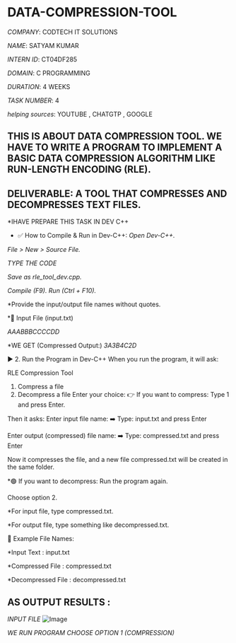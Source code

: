 # DATA-COMPRESSION-TOOL

*COMPANY*: CODTECH IT SOLUTIONS

*NAME*: SATYAM KUMAR

*INTERN ID*: CT04DF285

*DOMAIN*: C PROGRAMMING

*DURATION*: 4 WEEKS 

*TASK NUMBER*: 4

*helping sources*: YOUTUBE , CHATGTP , GOOGLE 

## THIS IS ABOUT DATA COMPRESSION TOOL. WE HAVE TO WRITE  A PROGRAM TO IMPLEMENT A BASIC DATA COMPRESSION ALGORITHM LIKE RUN-LENGTH ENCODING (RLE).

## DELIVERABLE: A TOOL THAT COMPRESSES AND DECOMPRESSES TEXT FILES.

*IHAVE PREPARE THIS TASK IN DEV C++
* ✅ How to Compile & Run in Dev-C++:
*Open Dev-C++.*

*File > New > Source File.*

*TYPE THE CODE* 

*Save as rle_tool_dev.cpp.*

*Compile (F9). Run (Ctrl + F10).*

*Provide the input/output file names without quotes.

*🔎 Input File (input.txt)

*AAABBBCCCCDD*

*WE GET (Compressed Output:)
*3A3B4C2D*


▶️ 2. Run the Program in Dev-C++
When you run the program, it will ask:

RLE Compression Tool
1. Compress a file
2. Decompress a file
Enter your choice:
👉 If you want to compress:
Type 1 and press Enter.

Then it asks:
Enter input file name:
➡️ Type: input.txt and press Enter

Enter output (compressed) file name:
➡️ Type: compressed.txt and press Enter

Now it compresses the file, and a new file compressed.txt will be created in the same folder.

*🟢 If you want to decompress:
Run the program again.

Choose option 2.

*For input file, type compressed.txt.

*For output file, type something like decompressed.txt.

📁 Example File Names:

*Input Text :	input.txt

*Compressed File :	compressed.txt

*Decompressed File :	decompressed.txt





## AS OUTPUT RESULTS :

*INPUT FILE*
![Image](https://github.com/user-attachments/assets/7b13d645-5dff-4d47-b097-b155e61dbd3d)

*WE RUN PROGRAM CHOOSE OPTION 1 (COMPRESSION)*




